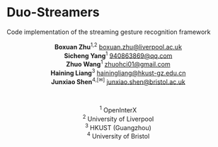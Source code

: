 # Duo-Streamers
Code implementation of the streaming gesture recognition framework
<div align="center" style="max-width: 16cm; margin: auto;">

**Boxuan Zhu**<sup>1,2</sup> <boxuan.zhu@liverpool.ac.uk>  
**Sicheng Yang**<sup>1</sup> <940863869@qq.com>  
**Zhuo Wang**<sup>1</sup> <zhuohci01@gmail.com>  
**Haining Liang**<sup>3</sup> <hainingliang@hkust-gz.edu.cn>  
**Junxiao Shen**<sup>4,[&#9993;]</sup> <junxiao.shen@bristol.ac.uk>

<br/>

<sup>1</sup> OpenInterX  
<sup>2</sup> University of Liverpool  
<sup>3</sup> HKUST (Guangzhou)  
<sup>4</sup> University of Bristol  

<br/>

</div>

